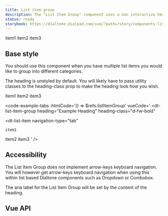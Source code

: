 ```yaml
---
title: List item group
description: The "List Item Group" component uses a non interactive heading which groups list items.
status: ready
storybook: https://dialtone.dialpad.com/vue/?path=/story/components-list-item-group--default
---
```


<code-well-header>
  <dt-list-item-group
    heading="Example Heading"
    heading-class="d-fw-bold"
  >
    <dt-list-item
      navigation-type="tab"
    >
      item1
    </dt-list-item>
    <dt-list-item
      navigation-type="tab"
    >
      item2
    </dt-list-item>
    <dt-list-item
      navigation-type="tab"
    >
      item3
    </dt-list-item>
  </dt-list-item-group>
</code-well-header>

## Base style

You should use this component when you have multiple list items you would like to group into different categories.

The heading is unstyled by default. You will likely have to pass utility classes to the heading-class prop to make the heading look how you wish.

<code-well-header>
  <dt-list-item-group
    heading="Example Heading"
    heading-class="d-fw-bold"
    ref="listItemGroup"
  >
    <dt-list-item
      navigation-type="tab"
    >
      item1
    </dt-list-item>
    <dt-list-item
      navigation-type="tab"
    >
      item2
    </dt-list-item>
    <dt-list-item
      navigation-type="tab"
    >
      item3
    </dt-list-item>
  </dt-list-item-group>
</code-well-header>

<code-example-tabs
:htmlCode='() => $refs.listItemGroup'
vueCode='
<dt-list-item-group
  heading="Example Heading"
  heading-class="d-fw-bold"
>
  <dt-list-item
    navigation-type="tab"
  >
    item1
  </dt-list-item>
  <dt-list-item
    navigation-type="tab"
  >
    item2
  </dt-list-item>
  <dt-list-item
    navigation-type="tab"
  >
    item3
  </dt-list-item>
</dt-list-item-group>
'
/>

## Accessibility

The List Item Group does not implement arrow-keys keyboard navigation. You will however get arrow-keys keyboard navigation when using this within list based Dialtone components such as Dropdown or Combobox.

The aria label for the List Item Group will be set by the content of the heading.

## Vue API

<component-vue-api component-name="listitemgroup" />
